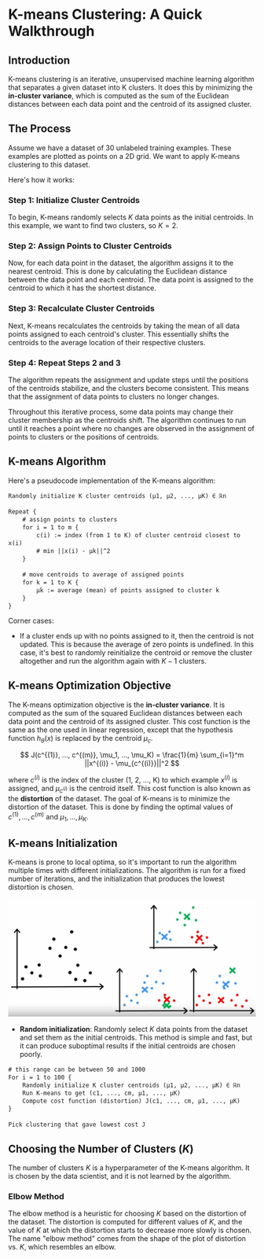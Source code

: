 # K-means Clustering: A Quick Walkthrough

## Introduction
K-means clustering is an iterative, unsupervised machine learning algorithm that separates a given dataset into K clusters. It does this by minimizing the **in-cluster variance**, which is computed as the sum of the Euclidean distances between each data point and the centroid of its assigned cluster.

## The Process
Assume we have a dataset of 30 unlabeled training examples. These examples are plotted as points on a 2D grid. We want to apply K-means clustering to this dataset.

Here's how it works:

### Step 1: Initialize Cluster Centroids
To begin, K-means randomly selects $K$ data points as the initial centroids. In this example, we want to find two clusters, so $K=2$.

### Step 2: Assign Points to Cluster Centroids
Now, for each data point in the dataset, the algorithm assigns it to the nearest centroid. This is done by calculating the Euclidean distance between the data point and each centroid. The data point is assigned to the centroid to which it has the shortest distance.

### Step 3: Recalculate Cluster Centroids
Next, K-means recalculates the centroids by taking the mean of all data points assigned to each centroid's cluster. This essentially shifts the centroids to the average location of their respective clusters.

### Step 4: Repeat Steps 2 and 3
The algorithm repeats the assignment and update steps until the positions of the centroids stabilize, and the clusters become consistent. This means that the assignment of data points to clusters no longer changes.

Throughout this iterative process, some data points may change their cluster membership as the centroids shift. The algorithm continues to run until it reaches a point where no changes are observed in the assignment of points to clusters or the positions of centroids.

## K-means Algorithm
Here's a pseudocode implementation of the K-means algorithm:

```
Randomly initialize K cluster centroids (μ1, μ2, ..., μK) ∈ ℝn

Repeat {
    # assign points to clusters
    for i = 1 to m {
        c(i) := index (from 1 to K) of cluster centroid closest to x(i)
        # min ||x(i) - μk||^2
    }

    # move centroids to average of assigned points
    for k = 1 to K {
        μk := average (mean) of points assigned to cluster k
    }
}
```

Corner cases:
- If a cluster ends up with no points assigned to it, then the centroid is not updated. This is because the average of zero points is undefined. In this case, it's best to randomly reinitialize the centroid or remove the cluster altogether and run the algorithm again with $K-1$ clusters.

## K-means Optimization Objective
The K-means optimization objective is the **in-cluster variance**. It is computed as the sum of the squared Euclidean distances between each data point and the centroid of its assigned cluster. This cost function is the same as the one used in linear regression, except that the hypothesis function $h_\theta(x)$ is replaced by the centroid $\mu_c$.

$$ J(c^{(1)}, ..., c^{(m)}, \mu_1, ..., \mu_K) = \frac{1}{m} \sum_{i=1}^m ||x^{(i)} - \mu_{c^{(i)}}||^2 $$

where $c^{(i)}$ is the index of the cluster (1, 2, ..., K) to which example $x^{(i)}$ is assigned, and $\mu_{c^{(i)}}$ is the centroid itself. This cost function is also known as the **distortion** of the dataset. The goal of K-means is to minimize the distortion of the dataset. This is done by finding the optimal values of $c^{(1)}, ..., c^{(m)}$ and $\mu_1, ..., \mu_K$.

## K-means Initialization
K-means is prone to local optima, so it's important to run the algorithm multiple times with different initializations. The algorithm is run for a fixed number of iterations, and the initialization that produces the lowest distortion is chosen.

![Random Initialization](media/random-initialization.png)

- **Random initialization**: Randomly select $K$ data points from the dataset and set them as the initial centroids. This method is simple and fast, but it can produce suboptimal results if the initial centroids are chosen poorly.

```
# this range can be between 50 and 1000
For i = 1 to 100 {
    Randomly initialize K cluster centroids (μ1, μ2, ..., μK) ∈ ℝn
    Run K-means to get (c1, ..., cm, μ1, ..., μK)
    Compute cost function (distortion) J(c1, ..., cm, μ1, ..., μK)
}

Pick clustering that gave lowest cost J
```

## Choosing the Number of Clusters $(K)$
The number of clusters $K$ is a hyperparameter of the K-means algorithm. It is chosen by the data scientist, and it is not learned by the algorithm.

### Elbow Method
The elbow method is a heuristic for choosing $K$ based on the distortion of the dataset. The distortion is computed for different values of $K$, and the value of $K$ at which the distortion starts to decrease more slowly is chosen. The name "elbow method" comes from the shape of the plot of distortion vs. $K$, which resembles an elbow.